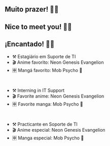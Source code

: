 ## Muito prazer! 🖖🏾
## Nice to meet you! 🖖🏾
## ¡Encantado! 🖖🏾

- ⚒ Estagiário em Suporte de TI
- 🎬 Anime favorito: Neon Genesis Evangelion
- 🈸 Mangá favorito: Mob Psycho 💯
</br>

- ⚒ Interning in IT Support
- 🎬 Favorite anime: Neon Genesis Evangelion
- 🈸 Favorite manga: Mob Psycho 💯
</br>

- ⚒ Practicante en Soporte de TI
- 🎬 Anime especial: Neon Genesis Evangelion
- 🈸 Manga especial: Mob Psycho 💯
